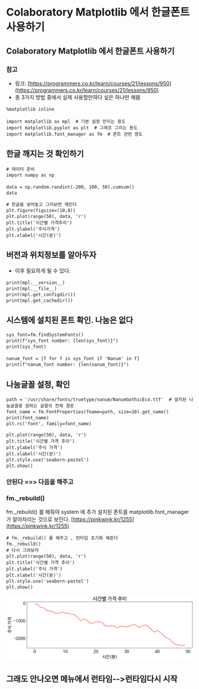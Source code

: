 # Colaboratory Matplotlib 에서 한글폰트 사용하기



## Colaboratory Matplotlib 에서 한글폰트 사용하기

### 참고

* 링크: [https://programmers.co.kr/learn/courses/21/lessons/950](https://programmers.co.kr/learn/courses/21/lessons/950)
* 총 3가지 방법 중에서 실제 사용할만하다 싶은 하나만 해봄

```text
%matplotlib inline  

import matplotlib as mpl  # 기본 설정 만지는 용도
import matplotlib.pyplot as plt  # 그래프 그리는 용도
import matplotlib.font_manager as fm  # 폰트 관련 용도

```

## 한글 깨지는 것 확인하기

```text
# 데이터 준비
import numpy as np

data = np.random.randint(-200, 100, 50).cumsum()
data
```

```text
# 한글을 넣어놓고 그러보면 깨진다
plt.figure(figsize=(10,8))
plt.plot(range(50), data, 'r')
plt.title('시간별 가격추이')
plt.ylabel('주식가격')
plt.xlabel('시간(분)')
```

## 버전과 위치정보를 알아두자

* 이후 필요하게 될 수 있다. 

```text
print(mpl.__version__)
print(mpl.__file__)
print(mpl.get_configdir())
print(mpl.get_cachedir())
```

## 시스템에 설치된 폰트 확인. 나눔은 없다

```text
sys_font=fm.findSystemFonts()
print(f"sys_font number: {len(sys_font)}")
print(sys_font)

nanum_font = [f for f in sys_font if 'Nanum' in f]
print(f"nanum_font number: {len(nanum_font)}")
```

## 나눔글꼴  설정, 확인

```text
path = '/usr/share/fonts/truetype/nanum/NanumGothicEco.ttf'  # 설치된 나눔글꼴중 원하는 글꼴의 전체 경로
font_name = fm.FontProperties(fname=path, size=10).get_name()
print(font_name)
plt.rc('font', family=font_name)
```

```text
plt.plot(range(50), data, 'r')
plt.title('시간별 가격 추이')
plt.ylabel('주식 가격')
plt.xlabel('시간(분)')
plt.style.use('seaborn-pastel')
plt.show()
```

### 안된다 ==&gt; 다음을 해주고 

### fm.\_rebuild\(\)

fm.\_rebuild\(\) 를 해줘야 system 에 추가 설치된 폰트를 matplotilb.font\_manager 가 알아차리는 것으로 보인다. [https://pinkwink.kr/1255](https://pinkwink.kr/1255)

```text
# fm._rebuild() 를 해주고 , 런타임 초기화 해준다
fm._rebuild()
# 다시 그려보자
plt.plot(range(50), data, 'r')
plt.title('시간별 가격 추이')
plt.ylabel('주식 가격')
plt.xlabel('시간(분)')
plt.style.use('seaborn-pastel')
plt.show()
```

![](../.gitbook/assets/image%20%28306%29.png)

## 그래도 안나오면 메뉴에서 런타임--&gt;런타임다시 시작 

